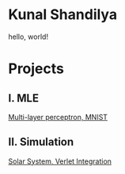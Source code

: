 # Kunal Shandilya
hello, world!
# Projects
## I. MLE
[Multi-layer perceptron, MNIST](https://github.com/5handilya/kurrent/blob/main/kurrent-mlp-simple.py)
## II. Simulation 
[Solar System, Verlet Integration](https://github.com/5handilya/simulation/blob/main/n_body_verlet_solar_system.py)
<!--
**5handilya/5handilya** is a ✨ _special_ ✨ repository because its `README.md` (this file) appears on your GitHub profile.

Here are some ideas to get you started:

- 🔭 I’m currently working on ...
- 🌱 I’m currently learning ...
- 👯 I’m looking to collaborate on ...
- 🤔 I’m looking for help with ...
- 💬 Ask me about ...
- 📫 How to reach me: ...
- 😄 Pronouns: ...
- ⚡ Fun fact: ...
-->
